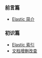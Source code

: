 ### 前言篇

* [Elastic 简介](README.md)

### 初识篇

* [Elastic 索引](docs/operate/indices.md)
* [文档增删改查](docs/operate/docs.md)